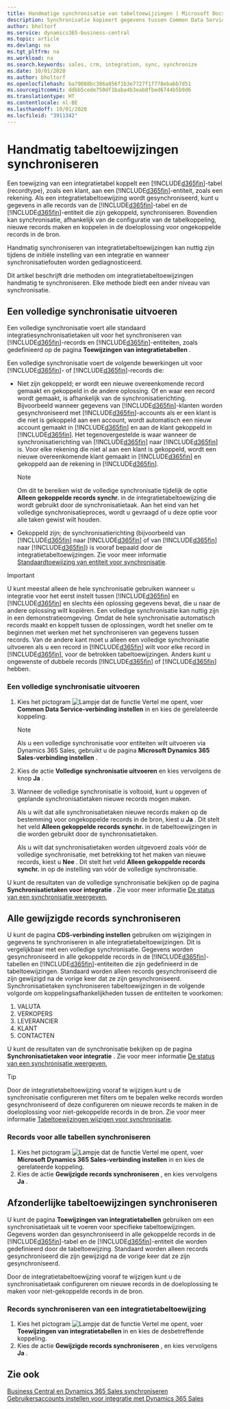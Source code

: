 ```yaml
---
title: Handmatige synchronisatie van tabeltoewijzingen | Microsoft Docs
description: Synchronisatie kopieert gegevens tussen Common Data Service-entiteiten en Business Central en houdt de gegevens in beide systemen up-to-date.
author: bholtorf
ms.service: dynamics365-business-central
ms.topic: article
ms.devlang: na
ms.tgt_pltfrm: na
ms.workload: na
ms.search.keywords: sales, crm, integration, sync, synchronize
ms.date: 10/01/2020
ms.author: bholtorf
ms.openlocfilehash: ba79088bc386a856f1b3e7727f1f778ebabb7d51
ms.sourcegitcommit: ddbb5cede750df1baba4b3eab8fbed6744b5b9d6
ms.translationtype: HT
ms.contentlocale: nl-BE
ms.lasthandoff: 10/01/2020
ms.locfileid: "3911342"
---
```

# <a name="manually-synchronize-table-mappings"></a>Handmatig tabeltoewijzingen synchroniseren
Een toewijzing van een integratietabel koppelt een [!INCLUDE[d365fin](includes/d365fin_md.md)]-tabel (recordtype), zoals een klant, aan een [!INCLUDE[d365fin](includes/cds_long_md.md)]-entiteit, zoals een rekening. Als een integratietabeltoewijzing wordt gesynchroniseerd, kunt u gegevens in alle records van de [!INCLUDE[d365fin](includes/d365fin_md.md)]-tabel en de [!INCLUDE[d365fin](includes/cds_long_md.md)]-entiteit die zijn gekoppeld, synchroniseren. Bovendien kan synchronisatie, afhankelijk van de configuratie van de tabelkoppeling, nieuwe records maken en koppelen in de doeloplossing voor ongekoppelde records in de bron.  

Handmatig synchroniseren van integratietabeltoewijzingen kan nuttig zijn tijdens de initiële instelling van een integratie en wanneer synchronisatiefouten worden gediagnosticeerd.  

Dit artikel beschrijft drie methoden om integratietabeltoewijzingen handmatig te synchroniseren. Elke methode biedt een ander niveau van synchronisatie.

## <a name="run-a-full-synchronization"></a>Een volledige synchronisatie uitvoeren
Een volledige synchronisatie voert alle standaard integratiesynchronisatietaken uit voor het synchroniseren van [!INCLUDE[d365fin](includes/d365fin_md.md)]-records en [!INCLUDE[d365fin](includes/cds_long_md.md)]-entiteiten, zoals gedefinieerd op de pagina **Toewijzingen van integratietabellen** . 

Een volledige synchronisatie voert de volgende bewerkingen uit voor [!INCLUDE[d365fin](includes/d365fin_md.md)]- of [!INCLUDE[d365fin](includes/cds_long_md.md)]-records die:

* Niet zijn gekoppeld; er wordt een nieuwe overeenkomende record gemaakt en gekoppeld in de andere oplossing.
Of en waar een record wordt gemaakt, is afhankelijk van de synchronisatierichting. Bijvoorbeeld wanneer gegevens van [!INCLUDE[d365fin](includes/d365fin_md.md)]-klanten worden gesynchroniseerd met [!INCLUDE[d365fin](includes/cds_long_md.md)]-accounts als er een klant is die niet is gekoppeld aan een account, wordt automatisch een nieuw account gemaakt in [!INCLUDE[d365fin](includes/cds_long_md.md)] en aan de klant gekoppeld in [!INCLUDE[d365fin](includes/d365fin_md.md)]. Het tegenovergestelde is waar wanneer de synchronisatierichting van [!INCLUDE[d365fin](includes/cds_long_md.md)] naar [!INCLUDE[d365fin](includes/d365fin_md.md)] is. Voor elke rekening die niet al aan een klant is gekoppeld, wordt een nieuwe overeenkomende klant gemaakt in [!INCLUDE[d365fin](includes/d365fin_md.md)] en gekoppeld aan de rekening in [!INCLUDE[d365fin](includes/cds_long_md.md)].  

     > [!NOTE]  
     >  Om dit te bereiken wist de volledige synchronisatie tijdelijk de optie **Alleen gekoppelde records synchr.** in de integratietabeltoewijzing die wordt gebruikt door de synchronisatietaak. Aan het eind van het volledige synchronisatieproces, wordt u gevraagd of u deze optie voor alle taken gewist wilt houden.  

* Gekoppeld zijn; de synchronisatierichting (bijvoorbeeld van [!INCLUDE[d365fin](includes/d365fin_md.md)] naar [!INCLUDE[d365fin](includes/cds_long_md.md)] of van [!INCLUDE[d365fin](includes/cds_long_md.md)] naar [!INCLUDE[d365fin](includes/d365fin_md.md)]) is vooraf bepaald door de integratietabeltoewijzingen. Zie voor meer informatie [Standaardtoewijzing van entiteit voor synchronisatie](admin-synchronizing-business-central-and-sales.md#standard-entity-mapping-for-synchronization).  

> [!IMPORTANT]  
>  U kunt meestal alleen de hele synchronisatie gebruiken wanneer u integratie voor het eerst instelt tussen [!INCLUDE[d365fin](includes/d365fin_md.md)] en [!INCLUDE[d365fin](includes/cds_long_md.md)] en slechts één oplossing gegevens bevat, die u naar de andere oplossing wilt kopiëren. Een volledige synchronisatie kan nuttig zijn in een demonstratieomgeving. Omdat de hele synchronisatie automatisch records maakt en koppelt tussen de oplossingen, wordt het sneller om te beginnen met werken met het synchroniseren van gegevens tussen records. Van de andere kant moet u alleen een volledige synchronisatie uitvoeren als u een record in [!INCLUDE[d365fin](includes/d365fin_md.md)] wilt voor elke record in [!INCLUDE[d365fin](includes/cds_long_md.md)], voor de betrokken tabeltoewijzingen. Anders kunt u ongewenste of dubbele records [!INCLUDE[d365fin](includes/d365fin_md.md)] of [!INCLUDE[d365fin](includes/cds_long_md.md)] hebben.  

### <a name="to-run-a-full-synchronization"></a>Een volledige synchronisatie uitvoeren  
1.  Kies het pictogram ![Lampje dat de functie Vertel me opent](media/ui-search/search_small.png "Vertel me wat u wilt doen"), voer **Common Data Service-verbinding instellen** in en kies de gerelateerde koppeling.

    > [!NOTE]
    > Als u een volledige synchronisatie voor entiteiten wilt uitvoeren via Dynamics 365 Sales, gebruikt u de pagina **Microsoft Dynamics 365 Sales-verbinding instellen** .

2.  Kies de actie **Volledige synchronisatie uitvoeren** en kies vervolgens de knop **Ja** .  
3.  Wanneer de volledige synchronisatie is voltooid, kunt u opgeven of geplande synchronisatietaken nieuwe records mogen maken.  

    Als u wilt dat alle synchronisatietaken nieuwe records maken op de bestemming voor ongekoppelde records in de bron, kiest u **Ja** . Dit stelt het veld **Alleen gekoppelde records synchr.** in de tabeltoewijzingen in die worden gebruikt door de synchronisatietaken.  

    Als u wilt dat synchronisatietaken worden uitgevoerd zoals vóór de volledige synchronisatie, met betrekking tot het maken van nieuwe records, kiest u **Nee** . Dit stelt het veld **Alleen gekoppelde records synchr.** in op de instelling van vóór de volledige synchronisatie.  

U kunt de resultaten van de volledige synchronisatie bekijken op de pagina **Synchronisatietaken voor integratie** . Zie voor meer informatie [De status van een synchronisatie weergeven](admin-how-to-view-synchronization-status.md),  

## <a name="synchronizing-all-modified-records"></a>Alle gewijzigde records synchroniseren
U kunt de pagina **CDS-verbinding instellen** gebruiken om wijzigingen in gegevens te synchroniseren in alle integratietabeltoewijzingen. Dit is vergelijkbaar met een volledige synchronisatie. Gegevens worden gesynchroniseerd in alle gekoppelde records in de [!INCLUDE[d365fin](includes/d365fin_md.md)]-tabellen en [!INCLUDE[d365fin](includes/cds_long_md.md)]-entiteiten die zijn gedefinieerd in de tabeltoewijzingen. Standaard worden alleen records gesynchroniseerd die zijn gewijzigd na de vorige keer dat ze zijn gesynchroniseerd. Synchronisatietaken synchroniseren tabeltoewijzingen in de volgende volgorde om koppelingsafhankelijkheden tussen de entiteiten te voorkomen:  

1.  VALUTA  
2.  VERKOPERS  
3.  LEVERANCIER  
4.  KLANT  
5.  CONTACTEN  

U kunt de resultaten van de synchronisatie bekijken op de pagina **Synchronisatietaken voor integratie** . Zie voor meer informatie [De status van een synchronisatie weergeven](admin-how-to-view-synchronization-status.md),  

> [!TIP]  
>  Door de integratietabeltoewijzing vooraf te wijzigen kunt u de synchronisatie configureren met filters om te bepalen welke records worden gesynchroniseerd of deze configureren om nieuwe records te maken in de doeloplossing voor niet-gekoppelde records in de bron. Zie voor meer informatie [Tabeltoewijzingen wijzigen voor synchronisatie](admin-how-to-modify-table-mappings-for-synchronization.md).

### <a name="to-synchronize-records-for-all-tables"></a>Records voor alle tabellen synchroniseren  
1.  Kies het pictogram ![Lampje dat de functie Vertel me opent](media/ui-search/search_small.png "Vertel me wat u wilt doen"), voer **Microsoft Dynamics 365 Sales-verbinding instellen** in en kies de gerelateerde koppeling.
2.  Kies de actie **Gewijzigde records synchroniseren** , en kies vervolgens **Ja** .  

## <a name="synchronize-individual-table-mappings"></a>Afzonderlijke tabeltoewijzingen synchroniseren
U kunt de pagina **Toewijzingen van integratietabellen** gebruiken om een synchronisatietaak uit te voeren voor specifieke tabeltoewijzingen. Gegevens worden dan gesynchroniseerd in alle gekoppelde records in de [!INCLUDE[d365fin](includes/d365fin_md.md)]-tabel en de [!INCLUDE[d365fin](includes/cds_long_md.md)]-entiteit die worden gedefinieerd door de tabeltoewijzing. Standaard worden alleen records gesynchroniseerd die zijn gewijzigd na de vorige keer dat ze zijn gesynchroniseerd.  

Door de integratietabeltoewijzing vooraf te wijzigen kunt u de synchronisatietaak configureren om nieuwe records in de doeloplossing te maken voor niet-gekoppelde records in de bron.

### <a name="to-synchronize-records-of-an-integration-table-mapping"></a>Records synchroniseren van een integratietabeltoewijzing  
1.  Kies het pictogram ![Lampje dat de functie Vertel me opent](media/ui-search/search_small.png "Vertel me wat u wilt doen"), voer **Toewijzingen van integratietabellen** in en kies de desbetreffende koppeling.
2.  Kies de actie **Gewijzigde records synchroniseren** , en kies vervolgens **Ja** .  

## <a name="see-also"></a>Zie ook  
[Business Central en Dynamics 365 Sales synchroniseren](admin-synchronizing-business-central-and-sales.md)   
[Gebruikersaccounts instellen voor integratie met Dynamics 365 Sales](admin-setting-up-integration-with-dynamics-sales.md)   
